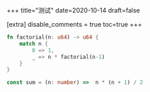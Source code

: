 +++
title="测试"
date=2020-10-14
draft=false

[extra]
disable_comments = true
toc=true
+++

```rust
fn factorial(n: u64) -> u64 {
    match n {
        0 => 1,
        _ => n * factorial(n-1)
    }
}
```

```typescript
const sum = (n: number) =>  n * (n + 1) / 2
```
